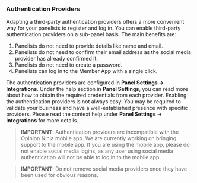 ### Authentication Providers
Adapting a third-party authentication providers offers a more convenient way for your panelists to register and log in. You can enable third-party authentication providers on a sub-panel basis. The main benefits are:

1) Panelists do not need to provide details like name and email.
2) Panelists do not need to confirm their email address as the social media provider has already confirmed it.
3) Panelists do not need to create a password.
4) Panelists can log in to the Member App with a single click.

The authentication providers are configured in **Panel Settings -> Integrations**. Under the help section in **Panel Settings**, you can read more about how to obtain the required credentials from each provider. Enabling the authentication providers is not always easy. You may be required to validate your business and have a well-established presence with specific providers. Please read the context help under **Panel Settings -> Integrations** for more details.

> **IMPORTANT**: Authentication providers are incompatible with the Opinion Ninja mobile app. We are currently working on bringing support to the mobile app. If you are using the mobile app, please do not enable social media logins, as any user using social media authentication will not be able to log in to the mobile app.

> **IMPORTANT**: Do not remove social media providers once they have been used for obvious reasons.
